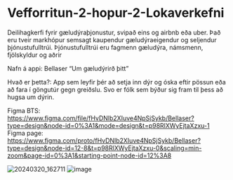 # Vefforritun-2-hopur-2-Lokaverkefni


Deilihagkerfi fyrir gæludýraþjonustur, svipað eins og airbnb eða uber.  Það eru tveir markhópur semsagt kaupendur gæludýraeigendur og seljendur þjónustufulltrúi. Þjónustufulltrúi eru fagmenn gæludýra, námsmenn, fjölskyldur og aðrir

Nafn á appi: Bellaser “Um gæludýrirð þitt” 

Hvað er þetta?:
App sem leyfir þér að setja inn dýr og óska eftir pössun eða að fara í göngutúr gegn greiðslu. 
Svo er fólk sem býður sig fram til þess að hugsa um dýrin.

Figma BTS: https://www.figma.com/file/fHvDNlb2XIuve4NpSjSykb/Bellaser?type=design&node-id=0%3A1&mode=design&t=p98RlXWyEjtaXzxu-1
Figma page: https://www.figma.com/proto/fHvDNlb2XIuve4NpSjSykb/Bellaser?type=design&node-id=12-8&t=p98RlXWyEjtaXzxu-0&scaling=min-zoom&page-id=0%3A1&starting-point-node-id=12%3A8

![20240320_162711](https://github.com/Vefforritun-2-hopur-2/Vefforritun-2-hopur-2-Lokaverkefni/assets/88351016/72b36de0-65c1-42ae-827b-41a17c0c9e00)
![image](https://github.com/Vefforritun-2-hopur-2/Vefforritun-2-hopur-2-Lokaverkefni/assets/88351016/807c1039-a4c4-4f22-89cb-94eec8c62ba2)
